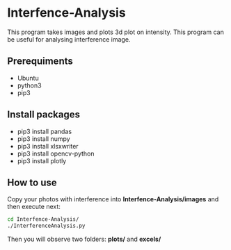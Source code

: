 # Interfence-Analysis
This program takes images and plots 3d plot on intensity. This program can be useful for analysing interference image.

## Prerequiments
* Ubuntu 
* python3
* pip3

## Install packages
* pip3 install pandas
* pip3 install numpy
* pip3 install xlsxwriter
* pip3 install opencv-python
* pip3 install plotly

## How to use
Copy your photos with interference into **Interfence-Analysis/images** and then execute next:
```bash
cd Interfence-Analysis/ 
./InterferenceAnalysis.py
```
Then you will observe two folders: **plots/** and **excels/**
